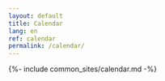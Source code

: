 ```yaml
---
layout: default
title: Calendar
lang: en
ref: calendar
permalink: /calendar/
---
```


{%- include common_sites/calendar.md -%}